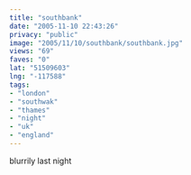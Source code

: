 ```yaml
---
title: "southbank"
date: "2005-11-10 22:43:26"
privacy: "public"
image: "2005/11/10/southbank/southbank.jpg"
views: "69"
faves: "0"
lat: "51509603"
lng: "-117588"
tags:
- "london"
- "southwak"
- "thames"
- "night"
- "uk"
- "england"
---
```

blurrily last night

